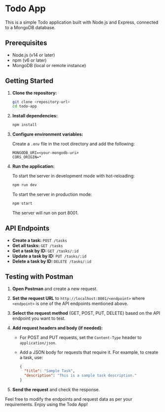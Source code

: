 # Todo App

This is a simple Todo application built with Node.js and Express, connected to a MongoDB database.

## Prerequisites

- Node.js (v14 or later)
- npm (v6 or later)
- MongoDB (local or remote instance)

## Getting Started

1. **Clone the repository:**

   ```bash
   git clone <repository-url>
   cd todo-app
   ```

2. **Install dependencies:**

   ```bash
   npm install
   ```

3. **Configure environment variables:**

   Create a `.env` file in the root directory and add the following:

   ```plaintext
   MONGODB_URI=<your-mongodb-uri>
   CORS_ORIGIN=*
   ```

4. **Run the application:**

   To start the server in development mode with hot-reloading:

   ```bash
   npm run dev
   ```

   To start the server in production mode:

   ```bash
   npm start
   ```

   The server will run on port 8001.

## API Endpoints

- **Create a task:** `POST /tasks`
- **Get all tasks:** `GET /tasks`
- **Get a task by ID:** `GET /tasks/:id`
- **Update a task by ID:** `PUT /tasks/:id`
- **Delete a task by ID:** `DELETE /tasks/:id`

## Testing with Postman

1. **Open Postman** and create a new request.

2. **Set the request URL** to `http://localhost:8001/<endpoint>` where `<endpoint>` is one of the API endpoints mentioned above.

3. **Select the request method** (GET, POST, PUT, DELETE) based on the API endpoint you want to test.

4. **Add request headers and body (if needed):**

   - For POST and PUT requests, set the `Content-Type` header to `application/json`.
   - Add a JSON body for requests that require it. For example, to create a task, use:

     ```json
     {
       "title": "Sample Task",
       "description": "This is a sample task description."
     }
     ```

5. **Send the request** and check the response.

Feel free to modify the endpoints and request data as per your requirements. Enjoy using the Todo App!

